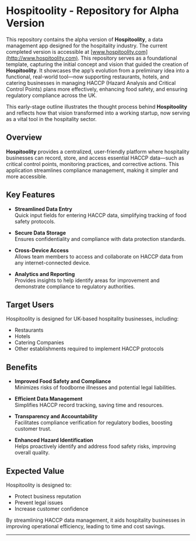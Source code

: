 # Hospitoolity - Repository for Alpha Version

This repository contains the alpha version of **Hospitoolity**, a data management app designed for the hospitality industry. The current completed version is accessible at [www.hospitoolity.com](http://www.hospitoolity.com). This repository serves as a foundational template, capturing the initial concept and vision that guided the creation of **Hospitoolity**. It showcases the app’s evolution from a preliminary idea into a functional, real-world tool—now supporting restaurants, hotels, and catering businesses in managing HACCP (Hazard Analysis and Critical Control Points) plans more effectively, enhancing food safety, and ensuring regulatory compliance across the UK.

This early-stage outline illustrates the thought process behind **Hospitoolity** and reflects how that vision transformed into a working startup, now serving as a vital tool in the hospitality sector.


## Overview

**Hospitoolity** provides a centralized, user-friendly platform where hospitality businesses can record, store, and access essential HACCP data—such as critical control points, monitoring practices, and corrective actions. This application streamlines compliance management, making it simpler and more accessible.

## Key Features

- **Streamlined Data Entry**  
  Quick input fields for entering HACCP data, simplifying tracking of food safety protocols.
  
- **Secure Data Storage**  
  Ensures confidentiality and compliance with data protection standards.

- **Cross-Device Access**  
  Allows team members to access and collaborate on HACCP data from any internet-connected device.

- **Analytics and Reporting**  
  Provides insights to help identify areas for improvement and demonstrate compliance to regulatory authorities.

## Target Users

Hospitoolity is designed for UK-based hospitality businesses, including:
- Restaurants
- Hotels
- Catering Companies
- Other establishments required to implement HACCP protocols

## Benefits

- **Improved Food Safety and Compliance**  
  Minimizes risks of foodborne illnesses and potential legal liabilities.

- **Efficient Data Management**  
  Simplifies HACCP record tracking, saving time and resources.

- **Transparency and Accountability**  
  Facilitates compliance verification for regulatory bodies, boosting customer trust.

- **Enhanced Hazard Identification**  
  Helps proactively identify and address food safety risks, improving overall quality.

## Expected Value

Hospitoolity is designed to:
- Protect business reputation
- Prevent legal issues
- Increase customer confidence

By streamlining HACCP data management, it aids hospitality businesses in improving operational efficiency, leading to time and cost savings.

---
